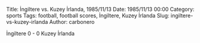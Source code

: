 Title: İngiltere vs. Kuzey İrlanda, 1985/11/13
Date: 1985/11/13 00:00
Category: sports
Tags: football, football scores, İngiltere, Kuzey İrlanda
Slug: ingiltere-vs-kuzey-irlanda
Author: carbonero


İngiltere 0 - 0 Kuzey İrlanda
